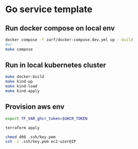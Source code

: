 # Go service template

## Run docker compose on local env


```bash
docker compose -f zarf/docker-compose.dev.yml up --build
#or
make compose
```

## Run in local kubernetes cluster

```bash
make docker-build
make kind-up
make kind-load
make kind-apply
```

## Provision aws env

```bash
export TF_VAR_ghcr_token=$GHCR_TOKEN

terraform apply
```

```bash
chmod 400 .ssh/key.pem 
ssh -i .ssh/key.pem ec2-user@IP
```


